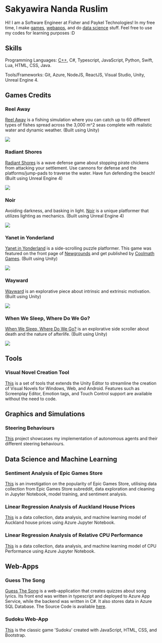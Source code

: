 # Sakyawira Nanda Ruslim
 
Hi! I am a Software Engineer at Fisher and Paykel Technologies! In my free time, I make [games](https://github.com/Sakyawira#games-credits), [webapps](https://github.com/Sakyawira#web-apps), and do [data science](https://github.com/Sakyawira#data-science-and-machine-learning) stuff. Feel free to use my codes for learning purposes :D

## Skills
Programming Languages: [C++](https://github.com/Sakyawira#Graphics-and-Simulations), C#, Typescript, JavaScript, Python, Swift, Lua, HTML, CSS, Java.

Tools/Frameworks: Git, Azure, NodeJS, ReactJS, Visual Studio, Unity, Unreal Engine 4.

## Games Credits

### Reel Away
[Reel Away](https://ourlittlestudio.itch.io/radiant-shores) is a fishing simulation where you can catch up to 60 different types of fishes spread across the 3,000 m^2 seas complete with realistic water and dynamic weather. (Built using Unity)

<img src="https://github.com/Sakyawira/Sakyawira/blob/master/Media/reelaway.gif?raw=true" />

### Radiant Shores
[Radiant Shores](https://ourlittlestudio.itch.io/radiant-shores) is a wave defense game about stopping pirate chickens from attacking your settlement. Use cannons for defense and the platforms/jump-pads to traverse the water. Have fun defending the beach! (Built using Unreal Engine 4)

<img src="https://github.com/Sakyawira/Sakyawira/blob/master/Media/Demo_Radiant%20Shores_TeamRadiance.gif?raw=true" />

### Noir
Avoiding darkness, and basking in light. [Noir](https://ourlittlestudio.itch.io/noir) is a unique platformer that utilizes lighting as mechanics. (Built using Unreal Engine 4)

<img src="https://github.com/Sakyawira/Sakyawira/blob/master/Media/Demo-Noir-TeamRadiance.gif?raw=true" />

### Yanet in Yonderland
[Yanet in Yonderland](https://ourlittlestudio.itch.io/yanet-in-yonderland) is a side-scrolling puzzle platformer. This game was featured on the front page of [Newgrounds](https://www.newgrounds.com/portal/view/732919) and get published by [Coolmath Games](https://www.coolmathgames.com/0-yanet-in-yonderland). (Built using Unity)

<img src="https://github.com/Sakyawira/Sakyawira/blob/master/Media/Yanet%20in%20Yonderland%20by%20Our%20Little%20Studio%20-%20Google%20Chrome%202021-02-18%2016-56-53.gif?raw=true" />

### Wayward
[Wayward](https://ourlittlestudio.itch.io/wayward) is an explorative piece about intrinsic and extrinsic motivation. (Built using Unity)

<img src="https://github.com/Sakyawira/Sakyawira/blob/master/Media/Wayward%20by%20Our%20Little%20Studio%20-%20Google%20Chrome%202021-02-18%2018-37-52.gif?raw=true" />

### When We Sleep, Where Do We Go?
[When We Sleep, Where Do We Go?](https://sakyawira.itch.io/when-we-sleep-where-do-we-go)  is an explorative side scroller about death and the nature of afterlife. (Built using Unity)

<img src="https://github.com/Sakyawira/Sakyawira/blob/master/Media/Sleep.gif" />


## Tools

### Visual Novel Creation Tool
[This](https://github.com/Sakyawira/Visual-Novel-Plugin) is a set of tools that extends the Unity Editor to streamline the creation of Visual Novels for Windows, Web, and Android. Features such as Screenplay Editor, Emotion tags, and Touch Control support are available without the need to code.

## Graphics and Simulations

### Steering Behaviours
[This](https://github.com/Sakyawira/Steering-Behaviours) project showcases my implementation of autonomous agents and their different steering behaviours.

## Data Science and Machine Learning

### Sentiment Analysis of Epic Games Store
[This](https://github.com/Sakyawira/Sentiment-Analysis) is an investigation on the popularity of Epic Games Store, utilising data collection from Epic Games Store subreddit, data exploration and cleaning in Jupyter Notebook, model training, and sentiment analysis.

### Linear Regression Analysis of Auckland House Prices
[This](https://github.com/Sakyawira/auckland-house-prices) is a data collection, data analysis, and machine learning model of Auckland house prices using Azure Jupyter Notebook.

### Linear Regression Analysis of Relative CPU Performance
[This](https://github.com/Sakyawira/Relative-CPU-Performance-Data-Analysis) is a data collection, data analysis, and machine learning model of CPU Performance using Azure Jupyter Notebook.

## Web-Apps

### Guess The Song
[Guess The Song](https://guesssong.azurewebsites.net) is a web-application that creates quizzes about song lyrics. Its front end was written in typescript and deployed to Azure App Service, while the backend was written in C#. It also stores data in Azure SQL Database. The Source Code is available [here](https://github.com/Sakyawira/Guess).

### Sudoku Web-App
[This](https://sakyawira.github.io/Sudoku-Web/) is the classic game 'Sudoku' created with JavaScript, HTML, CSS, and Bootstrap.
